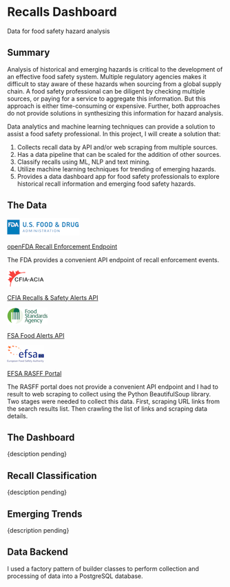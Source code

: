 # Recalls Dashboard

Data for food safety hazard analysis

## Summary

Analysis of historical and emerging hazards is critical to the development of an effective food safety system. Multiple regulatory agencies makes it difficult to stay aware of these hazards when sourcing from a global supply chain. A food safety professional can be diligent by checking multiple sources, or paying for a service to aggregate this information. But this approach is either time-consuming or expensive. Further, both approaches do not provide solutions in synthesizing this information for hazard analysis.

Data analytics and machine learning techniques can provide a solution to assist a food safety professional. In this project, I will create a solution that:

1. Collects recall data by API and/or web scraping from multiple sources.
1. Has a data pipeline that can be scaled for the addition of other sources.
1. Classify recalls using ML, NLP and text mining.
1. Utilize machine learning techniques for trending of emerging hazards.
1. Provides a data dashboard app for food safety professionals to explore historical recall information and emerging food safety hazards.

## The Data

![FDA Logo](./img/usfda.png)

[openFDA Recall Enforcement Endpoint](https://open.fda.gov/apis/food/enforcement/)

The FDA provides a convenient API endpoint of recall enforcement events.

![CFIA Logo](./img/cfia.png)

[CFIA Recalls & Safety Alerts API](https://open.canada.ca/data/en/dataset/d38de914-c94c-429b-8ab1-8776c31643e3)

![FSA Logo](./img/ukfsa.png)

[FSA Food Alerts API](https://data.food.gov.uk/food-alerts/ui/reference)

![EFSA Logo](./img/efsa.png)

[EFSA RASFF Portal](https://webgate.ec.europa.eu/rasff-window/portal/)

The RASFF portal does not provide a convenient API endpoint and I had to result to web scraping to collect using the Python BeautifulSoup library. Two stages were needed to collect this data. First, scraping URL links from the search results list. Then crawling the list of links and scraping data details.

## The Dashboard

{desciption pending}

## Recall Classification

{desciption pending}

## Emerging Trends

{description pending}

## Data Backend

I used a factory pattern of builder classes to perform collection and processing of data into a PostgreSQL database.
